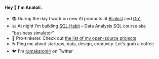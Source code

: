 #### Hey :wave: I'm Anatoli.

* 📚 During the day I work on new AI products at [Blinkist](www.blinkist.com) and [Go1](www.go1.com)
* 📊 At night I'm building [SQL Habit](www.sqlhabit.com) – Data Analysis SQL course aka "business simulator"
* 🔬 Pro-tinkerer. Check out [the list of my open-source projects](https://makaroni4.com/projects)
* ☕️ Ping me about startups, data, design, creativity. Let's grab a coffee
* 🐦 I'm [@makaroni4](https://x.com/makaroni4) on Twitter
